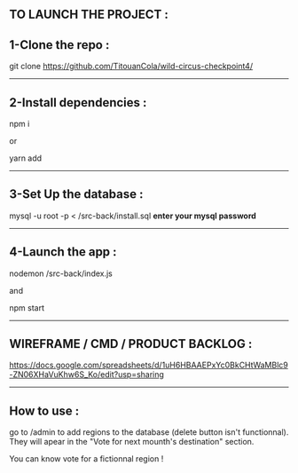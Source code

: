 ## TO LAUNCH THE PROJECT : 

  ## 1-Clone the repo : 

git clone https://github.com/TitouanCola/wild-circus-checkpoint4/

-------------------------------------------------

  ## 2-Install dependencies :

npm i

or

yarn add

-------------------------------------------------

  ## 3-Set Up the database : 

mysql -u root -p < /src-back/install.sql
**enter your mysql password**

-------------------------------------------------

  ## 4-Launch the app :

nodemon /src-back/index.js

and

npm start

-------------------------------------------------

## WIREFRAME / CMD / PRODUCT BACKLOG :

https://docs.google.com/spreadsheets/d/1uH6HBAAEPxYc0BkCHtWaMBlc9-ZN06XHaVuKhw6S_Ko/edit?usp=sharing

-------------------------------------------------

## How to use : 

go to /admin to add regions to the database (delete button isn't functionnal).
They will apear in the "Vote for next mounth's destination" section.

You can know vote for a fictionnal region !